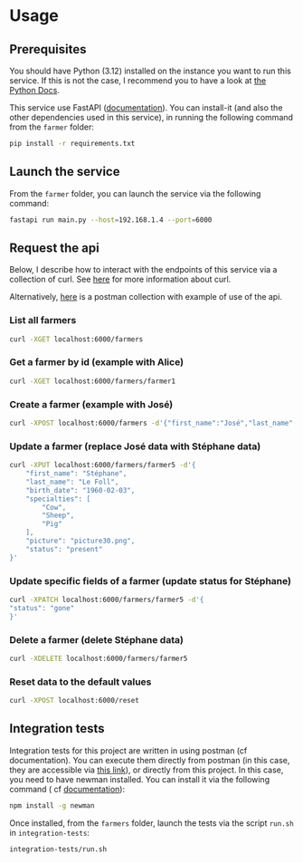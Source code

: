 # Usage

## Prerequisites

You should have Python (3.12) installed on the instance you want to run this service. If this is not the case, I
recommend you to have a look at [the Python Docs](https://www.python.org/).

This service use FastAPI ([documentation](https://fastapi.tiangolo.com/)). You can install-it (and also the other dependencies used in this service), in running the following command from the `farmer` folder:
```bash
pip install -r requirements.txt
```

## Launch the service

From the `farmer` folder, you can launch the service via the following command:
```bash
fastapi run main.py --host=192.168.1.4 --port=6000
```

## Request the api

Below, I describe how to interact with the endpoints of this service via a collection of curl.
See [here](https://curl.se/) for more information about curl.

Alternatively, [here](https://www.postman.com/letrome/workspace/farmhub/folder/7556688-d8de3882-207e-45ff-9ea7-1fcf8f9f2b6f?action=share&source=copy-link&creator=7556688&ctx=documentation)
is a postman collection with example of use of the api.

### List all farmers

```bash
curl -XGET localhost:6000/farmers
```

### Get a farmer by id (example with Alice)

```bash
curl -XGET localhost:6000/farmers/farmer1
```

### Create a farmer (example with José)

```bash
curl -XPOST localhost:6000/farmers -d'{"first_name":"José","last_name":"Bové","birth_date":"1953-06-11","specialties":["Cow","Sheep","Pig"],"picture":"picture29.png","status":"Active"}'
```

### Update a farmer (replace José data with Stéphane data)

```bash
curl -XPUT localhost:6000/farmers/farmer5 -d'{
    "first_name": "Stéphane",
    "last_name": "Le Foll",
    "birth_date": "1960-02-03",
    "specialties": [
        "Cow",
        "Sheep",
        "Pig"
    ],
    "picture": "picture30.png",
    "status": "present"
}'
```

### Update specific fields of a farmer (update status for Stéphane)

```bash
curl -XPATCH localhost:6000/farmers/farmer5 -d'{
"status": "gone"
}'
```

### Delete a farmer (delete Stéphane data)

```bash
curl -XDELETE localhost:6000/farmers/farmer5
```

### Reset data to the default values

```bash
curl -XPOST localhost:6000/reset
```

## Integration tests

Integration tests for this project are written in using postman (cf documentation). You can execute them directly from
postman (in this case, they are accessible
via [this link](https://www.postman.com/letrome/workspace/farmhub/folder/7556688-215eb1e6-1f04-4973-9fae-b13c466805af?action=share&source=copy-link&creator=7556688&ctx=documentation)),
or directly from this project.
In this case, you need to have newman installed. You can install it via the following command (
cf [documentation](https://learning.postman.com/docs/collections/using-newman-cli/installing-running-newman/)):

```bash
npm install -g newman
```

Once installed, from the `farmers` folder, launch the tests via the script `run.sh` in `integration-tests`:

```bash
integration-tests/run.sh
```